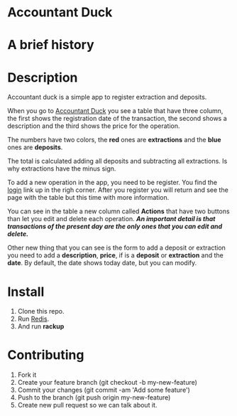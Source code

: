 Accountant Duck
================

# A brief history

# Description
Accountant duck is a simple app to register extraction and deposits.

When you go to [Accountant Duck](https://accountant-duck.herokuapp.com/) you see
a table that have three column, the first shows the registration date of the transaction,
the second shows a description and the third shows the price for the operation.

The numbers have two colors, the **red** ones are **extractions** and the **blue**
ones are **deposits**.

The total is calculated adding all deposits and subtracting all extractions.
Is why extractions have the minus sign.

To add a new operation in the app, you need to be register. You find the
[login](https://accountant-duck.herokuapp.com/login) link up in the righ corner.
After you register you will return and see the page with the table but this time with more information.

You can see in the table a new column called **Actions** that have two buttons
than let you edit and delete each operation. **_An important detail is that
transactions of the present day are the only ones that you can edit and delete._**

Other new thing that you can see is the form to add a deposit or extraction
you need to add a **description**, **price**, if is a **deposit** or **extraction**
and the **date**. By default, the date shows today date, but you can modify.

# Install
1. Clone this repo.
2. Run [Redis](http://redis.io/download).
3. And run **rackup**

# Contributing
1. Fork it
2. Create your feature branch (git checkout -b my-new-feature)
3. Commit your changes (git commit -am 'Add some feature')
4. Push to the branch (git push origin my-new-feature)
5. Create new pull request so we can talk about it.
